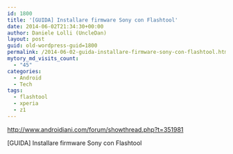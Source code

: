 ```yaml
---
id: 1800
title: '[GUIDA] Installare firmware Sony con Flashtool'
date: 2014-06-02T21:34:30+00:00
author: Daniele Lolli (UncleDan)
layout: post
guid: old-wordpress-guid=1800
permalink: /2014-06-02-guida-installare-firmware-sony-con-flashtool.html
mytory_md_visits_count:
  - "45"
categories:
  - Android
  - Tech
tags:
  - flashtool
  - xperia
  - z1
---
```

<http://www.androidiani.com/forum/showthread.php?t=351981>
  
[GUIDA] Installare firmware Sony con Flashtool